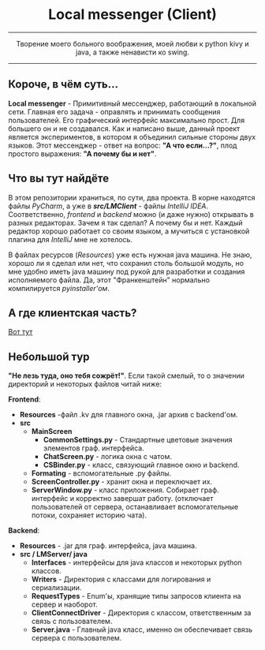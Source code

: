 <h1 align="center">Local messenger (Client)</h1> 

* **

<p align="center">Творение моего больного воображения, моей любви к python kivy и java, а также ненависти ко swing.</p>

* **

## Короче, в чём суть... 

**Local messenger** - Примитивный мессенджер, работающий в локальной сети. Главная его задача - оправлять и принимать
сообщения пользователей. Его графический интерфейс максимально прост. Для большего он и не создавался. 
Как и написано выше, данный проект является экспериментов, в котором я объединил сильные стороны двух языков.
Этот мессенджер - ответ на вопрос: **"А что если...?"**, плод простого выражения: **"А почему бы и нет"**.

## Что вы тут найдёте
В этом репозитории храниться, по сути, два проекта. В корне находятся файлы *PyCharm*, а уже в **_src/LMClient_** - файлы
*IntelliJ IDEA*. Соответственно, *frontend* и *backend* можно (и даже нужно) открывать в разных редакторах. Зачем я так
сделал? А почему бы и нет. Каждый редактор хорошо работает со своим языком, а мучиться с установкой плагина для 
*IntelliJ* мне не хотелось.  

В файлах ресурсов (*Resources*) уже есть нужная java машина. Не знаю, хорошо ли я сделал или нет, 
что сохранил столь большой модуль, но мне удобно иметь java машину под рукой для разработки 
и создания исполняемого файла. Да, этот "Франкенштейн" нормально компилируется *pyinstaller'ом*. 

## А где клиентская часть?
<a href="https://github.com/NIKITOS-V/Local_Manager_-Client-.git">Вот тут</a>

## Небольшой тур
**"Не лезь туда, оно тебя сожрёт!"**. Если такой смелый, то о значении директорий и некоторых файлов
читай ниже:

**Frontend**:

* **Resources** -файл .kv для главного окна, .jar архив с backend'ом.
* **src**
  * **MainScreen**
    * **CommonSettings.py** - Стандартные цветовые значения элементов граф. интерфейса.
    * **ChatScreen.py** - логика окна с чатом.
    * **CSBinder.py** - класс, связующий главное окно и backend.
  * **Formating** - вспомогательные .py файлы.
  * **ScreenController.py** - хранит окна и переключает их.
  * **ServerWindow.py** - класс приложения. Собирает граф. интерфейс и корректно завершат работу.
    (отключает пользователей от сервера, останавливает вспомогательные потоки, сохраняет историю чата).

**Backend**:  

* **Resources** - .jar для граф. интерфейса, java машина.
* **src / LMServer/ java**
  * **Interfaces** - интерфейсы для java классов и некоторых python классов.
  * **Writers** - Директория с классами для логирования и сериализации.
  * **RequestTypes** - Enum'ы, хранящие типы запросов клиента на сервер и наоборот.
  * **ClientConnectDriver** - Директория с классом, ответственным за связь с пользователем.
  * **Server.java** - Главный java класс, именно он обеспечивает связь сервера с пользователем.
